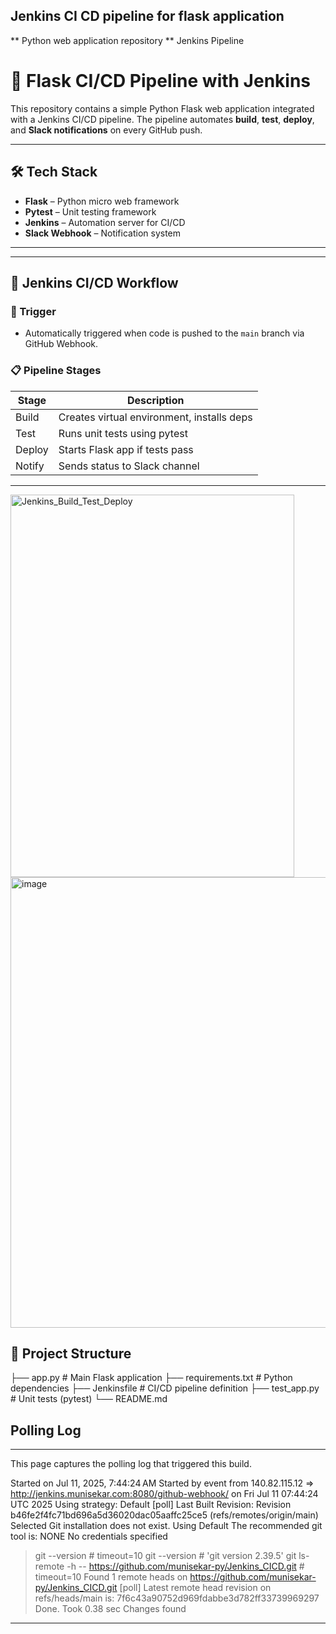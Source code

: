 ## Jenkins CI CD pipeline for flask application

** Python web application repository
** Jenkins Pipeline

# 🚀 Flask CI/CD Pipeline with Jenkins

This repository contains a simple Python Flask web application integrated with a Jenkins CI/CD pipeline. The pipeline automates **build**, **test**, **deploy**, and **Slack notifications** on every GitHub push.

---

## 🛠️ Tech Stack

- **Flask** – Python micro web framework
- **Pytest** – Unit testing framework
- **Jenkins** – Automation server for CI/CD
- **Slack Webhook** – Notification system

---

---

## 🔁 Jenkins CI/CD Workflow

### 🎯 Trigger
- Automatically triggered when code is pushed to the `main` branch via GitHub Webhook.

### 📋 Pipeline Stages

| Stage   | Description                                  |
|---------|----------------------------------------------|
| Build   | Creates virtual environment, installs deps   |
| Test    | Runs unit tests using pytest                 |
| Deploy  | Starts Flask app if tests pass               |
| Notify  | Sends status to Slack channel                |

---

<img width="454" height="612" alt="Jenkins_Build_Test_Deploy" src="https://github.com/user-attachments/assets/43a0fed0-7b8a-4208-a79e-ae50768904f7" />


<img width="908" height="721" alt="image" src="https://github.com/user-attachments/assets/64e54747-bb57-46cf-b92a-2fa55de565cc" />

## 📂 Project Structure

├── app.py    # Main Flask application
├── requirements.txt     # Python dependencies
├── Jenkinsfile   # CI/CD pipeline definition
├── test_app.py    # Unit tests (pytest)
└── README.md


## Polling Log
---
This page captures the polling log that triggered this build.

Started on Jul 11, 2025, 7:44:24 AM
Started by event from 140.82.115.12 ⇒ http://jenkins.munisekar.com:8080/github-webhook/ on Fri Jul 11 07:44:24 UTC 2025
Using strategy: Default
[poll] Last Built Revision: Revision b46fe2f4fc71bd696a5d36020dac05aaffc25ce5 (refs/remotes/origin/main)
Selected Git installation does not exist. Using Default
The recommended git tool is: NONE
No credentials specified
 > git --version # timeout=10
 > git --version # 'git version 2.39.5'
 > git ls-remote -h -- https://github.com/munisekar-py/Jenkins_CICD.git # timeout=10
Found 1 remote heads on https://github.com/munisekar-py/Jenkins_CICD.git
[poll] Latest remote head revision on refs/heads/main is: 7f6c43a90752d969fdabbe3d782ff33739969297
Done. Took 0.38 sec
Changes found
>
----
